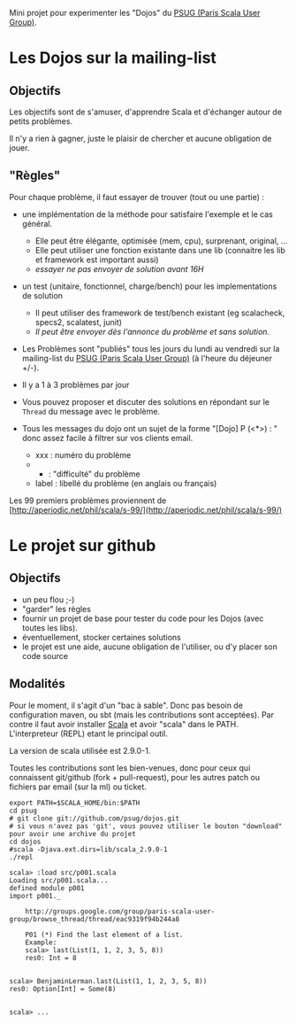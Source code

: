 Mini projet pour experimenter les "Dojos" du [PSUG (Paris Scala User Group)](http://groups.google.com/group/paris-scala-user-group).

# Les Dojos sur la mailing-list

## Objectifs

Les objectifs sont de s'amuser, d'apprendre Scala et d'échanger autour de petits problèmes.
  
Il n'y a rien à gagner, juste le plaisir de chercher et aucune obligation de jouer. 

## "Règles"

Pour chaque problème, il faut essayer de trouver (tout ou une partie) :

* une implémentation de la méthode pour satisfaire l'exemple et le cas général.
  * Elle peut être élégante, optimisée (mem, cpu), surprenant, original, ...
  * Elle peut utiliser une fonction existante dans une lib (connaitre les lib et framework est important aussi)
  * *essayer ne pas envoyer de solution avant 16H*
* un test (unitaire, fonctionnel, charge/bench) pour les implementations de solution
  * Il peut utiliser des framework de test/bench existant (eg scalacheck, specs2, scalatest, junit)
  * *Il peut être envoyer dès l'annonce du problème et sans solution.*

* Les Problèmes sont "publiés" tous les jours du lundi au vendredi sur la mailing-list du [PSUG (Paris Scala User Group)](http://groups.google.com/group/paris-scala-user-group) (à l'heure du déjeuner +/-).
* Il y a 1 à 3 problèmes par jour
* Vous pouvez proposer et discuter des solutions en répondant sur le `Thread` du message avec le problème. 
* Tous les messages du dojo ont un sujet de la forme "[Dojo] P<xxx> (<*>) : <label>" donc assez facile à filtrer sur vos clients email.
  * xxx : numéro du problème 
  * * : "difficulté" du problème 
  * label : libellé du problème (en anglais ou français)

Les 99 premiers problèmes proviennent de [http://aperiodic.net/phil/scala/s-99/](http://aperiodic.net/phil/scala/s-99/) 

# Le projet sur github

## Objectifs

* un peu flou ;-)
* "garder" les règles
* fournir un projet de base pour tester du code pour les Dojos (avec toutes les libs).
* éventuellement, stocker certaines solutions
* le projet est une aide, aucune obligation de l'utiliser, ou d'y placer son code source

## Modalités

Pour le moment, il s'agit d'un "bac à sable". Donc pas besoin de configuration maven, ou sbt (mais les contributions sont acceptées).
Par contre il faut avoir installer [Scala](http://www.scala-lang.org/downloads) et avoir "scala" dans le PATH. L'interpreteur (REPL) etant le principal outil.

La version de scala utilisée est 2.9.0-1.

Toutes les contributions sont les bien-venues, donc pour ceux qui connaissent git/github (fork + pull-request), pour les autres patch ou fichiers par email (sur la ml) ou ticket.

    export PATH=$SCALA_HOME/bin:$PATH
    cd psug
    # git clone git://github.com/psug/dojos.git
    # si vous n'avez pas 'git', vous pouvez utiliser le bouton "download" pour avoir une archive du projet
    cd dojos
    #scala -Djava.ext.dirs=lib/scala_2.9.0-1
    ./repl
    
    scala> :load src/p001.scala
    Loading src/p001.scala...
    defined module p001
    import p001._
    
        http://groups.google.com/group/paris-scala-user-group/browse_thread/thread/eac9319f94b244a8
        
        P01 (*) Find the last element of a list.
        Example:
        scala> last(List(1, 1, 2, 3, 5, 8))
        res0: Int = 8
      
    
    scala> BenjaminLerman.last(List(1, 1, 2, 3, 5, 8))
    res0: Option[Int] = Some(8)

    
    scala> ... 


